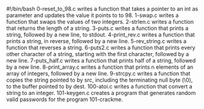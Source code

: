 #!/bin/bash
0-reset_to_98.c writes a function that takes a pointer to an int as parameter and updates the value it points to to 98.
1-swap.c writes a function that swaps the values of two integers.
2-strlen.c writes a function that returns the length of a string.
3-puts.c writes a function that prints a string, followed by a new line, to stdout.
4-print_rev.c writes a function that prints a string, in reverse, followed by a new line.
5-rev_string.c writes a function that reverses a string.
6-puts2.c writes a function that prints every other character of a string, starting with the first character, followed by a new line.
7-puts_half.c writes a function that prints half of a string, followed by a new line.
8-print_array.c writes a function that prints n elements of an array of integers, followed by a new line.
9-strcpy.c writes a function that copies the string pointed to by src, including the terminating null byte (\0), to the buffer pointed to by dest.
100-atoi.c writes a function that convert a string to an integer.
101-keygen.c creates a program that generates random valid passwords for the program 101-crackme.


